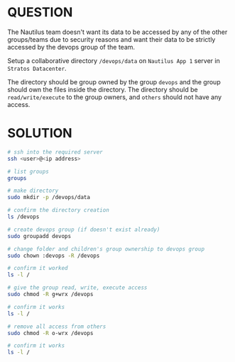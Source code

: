 # QUESTION

The Nautilus team doesn't want its data to be accessed by any of the other groups/teams due to security reasons and want their data to be strictly accessed by the devops group of the team.

Setup a collaborative directory `/devops/data` on `Nautilus App 1` server in `Stratos Datacenter`.

The directory should be group owned by the group `devops` and the group should own the files inside the directory. The directory should be `read/write/execute` to the group owners, and `others` should not have any access.

# SOLUTION

```bash
# ssh into the required server
ssh <user>@<ip address>

# list groups
groups

# make directory
sudo mkdir -p /devops/data

# confirm the directory creation
ls /devops

# create devops group (if doesn't exist already)
sudo groupadd devops

# change folder and children's group ownership to devops group
sudo chown :devops -R /devops

# confirm it worked
ls -l /

# give the group read, write, execute access
sudo chmod -R g+wrx /devops

# confirm it works
ls -l /

# remove all access from others
sudo chmod -R o-wrx /devops

# confirm it works
ls -l /
```
